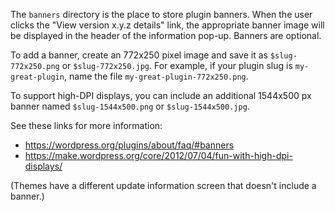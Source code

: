 The `banners` directory is the place to store plugin banners. When the user clicks the "View version x.y.z details" link, the appropriate banner image will be displayed in the header of the information pop-up. Banners are optional.

To add a banner, create an 772x250 pixel image and save it as `$slug-772x250.png` or `$slug-772x250.jpg`. For example, if your plugin slug is `my-great-plugin`, name the file `my-great-plugin-772x250.png`. 

To support high-DPI displays, you can include an additional 1544x500 px banner named `$slug-1544x500.png` or `$slug-1544x500.jpg`.

See these links for more information:
- https://wordpress.org/plugins/about/faq/#banners
- https://make.wordpress.org/core/2012/07/04/fun-with-high-dpi-displays/


(Themes have a different update information screen that doesn't include a banner.)